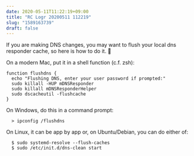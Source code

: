 ```yaml
---
date: 2020-05-11T11:22:19+09:00
title: "RC Logr 20200511 112219"
slug: "1589163739"
draft: false
---
```


If you are making DNS changes, you may want to flush your local dns responder cache, so here is how to do it. 🤖

On a modern Mac, put it in a shell function (c.f. zsh): 

```
function flushdns {
  echo "Flushing DNS, enter your user password if prompted:"
  sudo killall -HUP mDNSResponder
  sudo killall mDNSResponderHelper
  sudo dscacheutil -flushcache
}
```

On Windows, do this in a command prompt: 

```
  > ipconfig /flushdns
```

On Linux, it can be app by app or, on Ubuntu/Debian, you can do either of: 

```
  $ sudo systemd-resolve --flush-caches
  $ sudo /etc/init.d/dns-clean start
```
